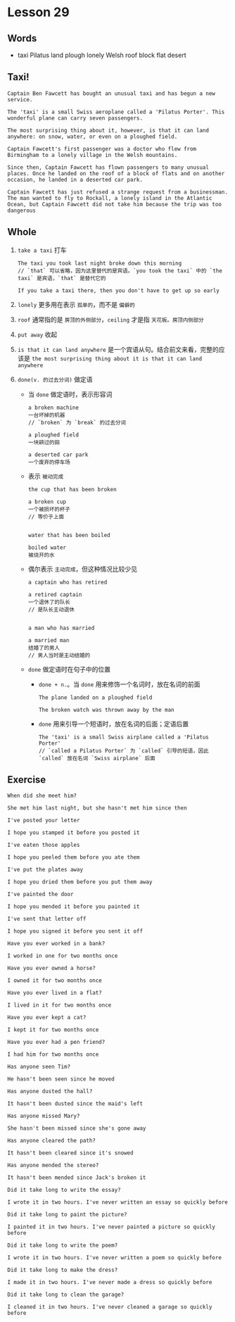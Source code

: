 # Lesson 29

## Words

- taxi Pilatus land plough lonely Welsh roof block flat desert

## Taxi!

```
Captain Ben Fawcett has bought an unusual taxi and has begun a new service.

The 'taxi' is a small Swiss aeroplane called a 'Pilatus Porter'. This wonderful plane can carry seven passengers.

The most surprising thing about it, however, is that it can land anywhere: on snow, water, or even on a ploughed field.

Captain Fawcett's first passenger was a doctor who flew from Birmingham to a lonely village in the Welsh mountains.

Since then, Captain Fawcett has flown passengers to many unusual places. Once he landed on the roof of a block of flats and on another occasion, he landed in a deserted car park.

Captain Fawcett has just refused a strange request from a businessman. The man wanted to fly to Rockall, a lonely island in the Atlantic Ocean, but Captain Fawcett did not take him because the trip was too dangerous
```

## Whole

1. `take a taxi` 打车

   ```
   The taxi you took last night broke down this morning
   // `that` 可以省略，因为这里替代的是宾语。`you took the taxi` 中的 `the taxi` 是宾语，`that` 是替代它的

   If you take a taxi there, then you don't have to get up so early
   ```

2. `lonely` 更多用在表示 `孤单的`，而不是 `偏僻的`

3. `roof` 通常指的是 `房顶的外侧部分`，`ceiling` 才是指 `天花板。房顶内侧部分`

4. `put away` 收起

5. `is that it can land anywhere` 是一个宾语从句。结合前文来看，完整的应该是 `the most surprising thing about it is that it can land anywhere`

6. `done(v. 的过去分词)` 做定语

   - 当 `done` 做定语时，表示形容词

     ```
     a broken machine
     一台坏掉的机器
     // `broken` 为 `break` 的过去分词

     a ploughed field
     一块耕过的田

     a deserted car park
     一个废弃的停车场
     ```

   - 表示 `被动完成`

     ```
     the cup that has been broken

     a broken cup
     一个被损坏的杯子
     // 等价于上面


     water that has been boiled

     boiled water
     被烧开的水
     ```

   - 偶尔表示 `主动完成`，但这种情况比较少见

     ```
     a captain who has retired

     a retired captain
     一个退休了的队长
     // 是队长主动退休


     a man who has married

     a married man
     结婚了的男人
     // 男人当时是主动结婚的
     ```

   - `done` 做定语时在句子中的位置

     - `done + n.`。当 `done` 用来修饰一个名词时，放在名词的前面

       ```
       The plane landed on a ploughed field

       The broken watch was thrown away by the man
       ```

     - `done` 用来引导一个短语时，放在名词的后面；定语后置

       ```
       The 'taxi' is a small Swiss airplane called a 'Pilatus Porter'
       // `called a Pilatus Porter` 为 `called` 引导的短语，因此 `called` 放在名词 `Swiss airplane` 后面
       ```

## Exercise

```
When did she meet him?

She met him last night, but she hasn't met him since then
```

```
I've posted your letter

I hope you stamped it before you posted it
```

```
I've eaten those apples

I hope you peeled them before you ate them
```

```
I've put the plates away

I hope you dried them before you put them away
```

```
I've painted the door

I hope you mended it before you painted it
```

```
I've sent that letter off

I hope you signed it before you sent it off
```

```
Have you ever worked in a bank?

I worked in one for two months once
```

```
Have you ever owned a horse?

I owned it for two months once
```

```
Have you ever lived in a flat?

I lived in it for two months once
```

```
Have you ever kept a cat?

I kept it for two months once
```

```
Have you ever had a pen friend?

I had him for two months once
```

```
Has anyone seen Tim?

He hasn't been seen since he moved
```

```
Has anyone dusted the hall?

It hasn't been dusted since the maid's left
```

```
Has anyone missed Mary?

She hasn't been missed since she's gone away
```

```
Has anyone cleared the path?

It hasn't been cleared since it's snowed
```

```
Has anyone mended the stereo?

It hasn't been mended since Jack's broken it
```

```
Did it take long to write the essay?

I wrote it in two hours. I've never written an essay so quickly before
```

```
Did it take long to paint the picture?

I painted it in two hours. I've never painted a picture so quickly before
```

```
Did it take long to write the poem?

I wrote it in two hours. I've never written a poem so quickly before
```

```
Did it take long to make the dress?

I made it in two hours. I've never made a dress so quickly before
```

```
Did it take long to clean the garage?

I cleaned it in two hours. I've never cleaned a garage so quickly before
```

